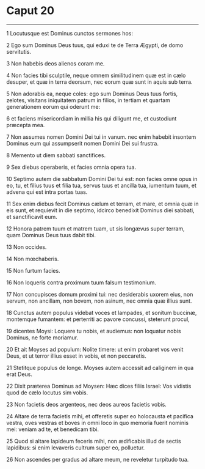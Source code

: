 # Caput 20

***

1 Locutusque est Dominus cunctos sermones hos:

2 Ego sum Dominus Deus tuus, qui eduxi te de Terra Ægypti, de domo servitutis.

3 Non habebis deos alienos coram me.

4 Non facies tibi sculptile, neque omnem similitudinem quæ est in cælo desuper, et quæ in terra deorsum, nec eorum quæ sunt in aquis sub terra.

5 Non adorabis ea, neque coles: ego sum Dominus Deus tuus fortis, zelotes, visitans iniquitatem patrum in filios, in tertiam et quartam generationem eorum qui oderunt me:

6 et faciens misericordiam in millia his qui diligunt me, et custodiunt præcepta mea.

7 Non assumes nomen Domini Dei tui in vanum. nec enim habebit insontem Dominus eum qui assumpserit nomen Domini Dei sui frustra.

8 Memento ut diem sabbati sanctifices.

9 Sex diebus operaberis, et facies omnia opera tua.

10 Septimo autem die sabbatum Domini Dei tui est: non facies omne opus in eo, tu, et filius tuus et filia tua, servus tuus et ancilla tua, iumentum tuum, et advena qui est intra portas tuas.

11 Sex enim diebus fecit Dominus cælum et terram, et mare, et omnia quæ in eis sunt, et requievit in die septimo, idcirco benedixit Dominus diei sabbati, et sanctificavit eum.

12 Honora patrem tuum et matrem tuam, ut sis longævus super terram, quam Dominus Deus tuus dabit tibi.

13 Non occides.

14 Non mœchaberis.

15 Non furtum facies.

16 Non loqueris contra proximum tuum falsum testimonium.

17 Non concupisces domum proximi tui: nec desiderabis uxorem eius, non servum, non ancillam, non bovem, non asinum, nec omnia quæ illius sunt.

18 Cunctus autem populus videbat voces et lampades, et sonitum buccinæ, montemque fumantem: et perterriti ac pavore concussi, steterunt procul,

19 dicentes Moysi: Loquere tu nobis, et audiemus: non loquatur nobis Dominus, ne forte moriamur.

20 Et ait Moyses ad populum: Nolite timere: ut enim probaret vos venit Deus, et ut terror illius esset in vobis, et non peccaretis.

21 Stetitque populus de longe. Moyses autem accessit ad caliginem in qua erat Deus.

22 Dixit præterea Dominus ad Moysen: Hæc dices filiis Israel: Vos vidistis quod de cælo locutus sim vobis.

23 Non facietis deos argenteos, nec deos aureos facietis vobis.

24 Altare de terra facietis mihi, et offeretis super eo holocausta et pacifica vestra, oves vestras et boves in omni loco in quo memoria fuerit nominis mei: veniam ad te, et benedicam tibi.

25 Quod si altare lapideum feceris mihi, non ædificabis illud de sectis lapidibus: si enim levaveris cultrum super eo, polluetur.

26 Non ascendes per gradus ad altare meum, ne reveletur turpitudo tua.

